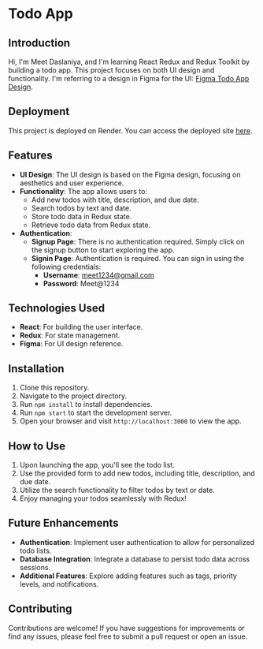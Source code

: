 # Todo App

## Introduction
Hi, I'm Meet Daslaniya, and I'm learning React Redux and Redux Toolkit by building a todo app. This project focuses on both UI design and functionality. I'm referring to a design in Figma for the UI: [Figma Todo App Design](https://www.figma.com/design/XWeiDirMwoMJvKAMs96rxz/To-Do-App-(Community)?node-id=133-133&t=aVdXGzWS5Z6AVDgf-0).

## Deployment
This project is deployed on Render. You can access the deployed site [here](https://todoapp-using-redux-toolkit.onrender.com).

## Features
- **UI Design**: The UI design is based on the Figma design, focusing on aesthetics and user experience.
- **Functionality**: The app allows users to:
  - Add new todos with title, description, and due date.
  - Search todos by text and date.
  - Store todo data in Redux state.
  - Retrieve todo data from Redux state.
- **Authentication**:
  - **Signup Page**: There is no authentication required. Simply click on the signup button to start exploring the app.
  - **Signin Page**: Authentication is required. You can sign in using the following credentials:
    - **Username**: meet1234@gmail.com
    - **Password**: Meet@1234

## Technologies Used
- **React**: For building the user interface.
- **Redux**: For state management.
- **Figma**: For UI design reference.

## Installation
1. Clone this repository.
2. Navigate to the project directory.
3. Run `npm install` to install dependencies.
4. Run `npm start` to start the development server.
5. Open your browser and visit `http://localhost:3000` to view the app.

## How to Use
1. Upon launching the app, you'll see the todo list.
2. Use the provided form to add new todos, including title, description, and due date.
3. Utilize the search functionality to filter todos by text or date.
4. Enjoy managing your todos seamlessly with Redux!

## Future Enhancements
- **Authentication**: Implement user authentication to allow for personalized todo lists.
- **Database Integration**: Integrate a database to persist todo data across sessions.
- **Additional Features**: Explore adding features such as tags, priority levels, and notifications.

## Contributing
Contributions are welcome! If you have suggestions for improvements or find any issues, please feel free to submit a pull request or open an issue.

